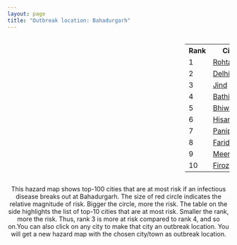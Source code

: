 ```yaml
---
layout: page
title: "Outbreak location: Bahadurgarh"
---
```

<div style="width: 100%; overflow: auto;">
<div style="width: 75%; float: left;">
<div id="mapid">
<script src="https://buda-magenta.github.io/hazard_map/load_map.js"></script>

<script>
var marker_outbreak = L.marker([28.660965, 76.834676],{"autoPan": true}).addTo(map); marker_outbreak.bindTooltip("Bahadurgarh").openTooltip();

var circle_1 = L.circle([28.901090, 76.580194], {"pane": "markerPane", "color": "red", "fill": true, "fillOpacity": 0.2, "fillRule": "evenodd", "lineCap": "round", "lineJoin": "round", "opacity": 1.0, "radius": 149135, "stroke": true, "weight": 3}).addTo(map);
circle_1.bindTooltip("Rohtak<br>rank: 1<br>hazard index: 0.149136")
circle_1.bindPopup('<a href="https://buda-magenta.github.io/hazard_map/Rohtak">Rohtak</a>')

var circle_2 = L.circle([28.651718, 77.221939], {"pane": "markerPane", "color": "red", "fill": true, "fillOpacity": 0.2, "fillRule": "evenodd", "lineCap": "round", "lineJoin": "round", "opacity": 1.0, "radius": 61723, "stroke": true, "weight": 3}).addTo(map);
circle_2.bindTooltip("Delhi<br>rank: 2<br>hazard index: 0.061723")
circle_2.bindPopup('<a href="https://buda-magenta.github.io/hazard_map/Delhi">Delhi</a>')

var circle_3 = L.circle([29.301826, 76.338471], {"pane": "markerPane", "color": "red", "fill": true, "fillOpacity": 0.2, "fillRule": "evenodd", "lineCap": "round", "lineJoin": "round", "opacity": 1.0, "radius": 42856, "stroke": true, "weight": 3}).addTo(map);
circle_3.bindTooltip("Jind<br>rank: 3<br>hazard index: 0.042856")
circle_3.bindPopup('<a href="https://buda-magenta.github.io/hazard_map/Jind">Jind</a>')

var circle_4 = L.circle([30.179115, 75.047102], {"pane": "markerPane", "color": "red", "fill": true, "fillOpacity": 0.2, "fillRule": "evenodd", "lineCap": "round", "lineJoin": "round", "opacity": 1.0, "radius": 19195, "stroke": true, "weight": 3}).addTo(map);
circle_4.bindTooltip("Bathinda<br>rank: 4<br>hazard index: 0.019196")
circle_4.bindPopup('<a href="https://buda-magenta.github.io/hazard_map/Bathinda">Bathinda</a>')

var circle_5 = L.circle([28.793170, 76.139128], {"pane": "markerPane", "color": "red", "fill": true, "fillOpacity": 0.2, "fillRule": "evenodd", "lineCap": "round", "lineJoin": "round", "opacity": 1.0, "radius": 18549, "stroke": true, "weight": 3}).addTo(map);
circle_5.bindTooltip("Bhiwani<br>rank: 5<br>hazard index: 0.018549")
circle_5.bindPopup('<a href="https://buda-magenta.github.io/hazard_map/Bhiwani">Bhiwani</a>')

var circle_6 = L.circle([29.168807, 75.746110], {"pane": "markerPane", "color": "red", "fill": true, "fillOpacity": 0.2, "fillRule": "evenodd", "lineCap": "round", "lineJoin": "round", "opacity": 1.0, "radius": 7470, "stroke": true, "weight": 3}).addTo(map);
circle_6.bindTooltip("Hisar<br>rank: 6<br>hazard index: 0.007471")
circle_6.bindPopup('<a href="https://buda-magenta.github.io/hazard_map/Hisar">Hisar</a>')

var circle_7 = L.circle([29.391275, 76.977168], {"pane": "markerPane", "color": "red", "fill": true, "fillOpacity": 0.2, "fillRule": "evenodd", "lineCap": "round", "lineJoin": "round", "opacity": 1.0, "radius": 6765, "stroke": true, "weight": 3}).addTo(map);
circle_7.bindTooltip("Panipat<br>rank: 7<br>hazard index: 0.006766")
circle_7.bindPopup('<a href="https://buda-magenta.github.io/hazard_map/Panipat">Panipat</a>')

var circle_8 = L.circle([28.402979, 77.310384], {"pane": "markerPane", "color": "red", "fill": true, "fillOpacity": 0.2, "fillRule": "evenodd", "lineCap": "round", "lineJoin": "round", "opacity": 1.0, "radius": 5585, "stroke": true, "weight": 3}).addTo(map);
circle_8.bindTooltip("Faridabad<br>rank: 8<br>hazard index: 0.005586")
circle_8.bindPopup('<a href="https://buda-magenta.github.io/hazard_map/Faridabad">Faridabad</a>')

var circle_9 = L.circle([29.000653, 77.768229], {"pane": "markerPane", "color": "red", "fill": true, "fillOpacity": 0.2, "fillRule": "evenodd", "lineCap": "round", "lineJoin": "round", "opacity": 1.0, "radius": 5154, "stroke": true, "weight": 3}).addTo(map);
circle_9.bindTooltip("Meerut<br>rank: 9<br>hazard index: 0.005154")
circle_9.bindPopup('<a href="https://buda-magenta.github.io/hazard_map/Meerut">Meerut</a>')

var circle_10 = L.circle([30.885100, 74.660141], {"pane": "markerPane", "color": "red", "fill": true, "fillOpacity": 0.2, "fillRule": "evenodd", "lineCap": "round", "lineJoin": "round", "opacity": 1.0, "radius": 4072, "stroke": true, "weight": 3}).addTo(map);
circle_10.bindTooltip("Firozpur<br>rank: 10<br>hazard index: 0.004072")
circle_10.bindPopup('<a href="https://buda-magenta.github.io/hazard_map/Firozpur">Firozpur</a>')

var circle_11 = L.circle([28.863842, 78.805778], {"pane": "markerPane", "color": "red", "fill": true, "fillOpacity": 0.2, "fillRule": "evenodd", "lineCap": "round", "lineJoin": "round", "opacity": 1.0, "radius": 3521, "stroke": true, "weight": 3}).addTo(map);
circle_11.bindTooltip("Moradabad<br>rank: 11<br>hazard index: 0.003522")
circle_11.bindPopup('<a href="https://buda-magenta.github.io/hazard_map/Moradabad">Moradabad</a>')

var circle_12 = L.circle([27.876990, 78.137290], {"pane": "markerPane", "color": "red", "fill": true, "fillOpacity": 0.2, "fillRule": "evenodd", "lineCap": "round", "lineJoin": "round", "opacity": 1.0, "radius": 3491, "stroke": true, "weight": 3}).addTo(map);
circle_12.bindTooltip("Aligarh<br>rank: 12<br>hazard index: 0.003491")
circle_12.bindPopup('<a href="https://buda-magenta.github.io/hazard_map/Aligarh">Aligarh</a>')

var circle_13 = L.circle([28.428262, 77.002700], {"pane": "markerPane", "color": "red", "fill": true, "fillOpacity": 0.2, "fillRule": "evenodd", "lineCap": "round", "lineJoin": "round", "opacity": 1.0, "radius": 3452, "stroke": true, "weight": 3}).addTo(map);
circle_13.bindTooltip("Gurgaon<br>rank: 13<br>hazard index: 0.003452")
circle_13.bindPopup('<a href="https://buda-magenta.github.io/hazard_map/Gurgaon">Gurgaon</a>')

var circle_14 = L.circle([29.583333, 75.083333], {"pane": "markerPane", "color": "red", "fill": true, "fillOpacity": 0.2, "fillRule": "evenodd", "lineCap": "round", "lineJoin": "round", "opacity": 1.0, "radius": 3143, "stroke": true, "weight": 3}).addTo(map);
circle_14.bindTooltip("Sirsa<br>rank: 14<br>hazard index: 0.003143")
circle_14.bindPopup('<a href="https://buda-magenta.github.io/hazard_map/Sirsa">Sirsa</a>')

var circle_15 = L.circle([29.988077, 77.508130], {"pane": "markerPane", "color": "red", "fill": true, "fillOpacity": 0.2, "fillRule": "evenodd", "lineCap": "round", "lineJoin": "round", "opacity": 1.0, "radius": 2769, "stroke": true, "weight": 3}).addTo(map);
circle_15.bindTooltip("Saharanpur<br>rank: 15<br>hazard index: 0.002769")
circle_15.bindPopup('<a href="https://buda-magenta.github.io/hazard_map/Saharanpur">Saharanpur</a>')

var circle_16 = L.circle([30.909016, 75.851601], {"pane": "markerPane", "color": "red", "fill": true, "fillOpacity": 0.2, "fillRule": "evenodd", "lineCap": "round", "lineJoin": "round", "opacity": 1.0, "radius": 2630, "stroke": true, "weight": 3}).addTo(map);
circle_16.bindTooltip("Ludhiana<br>rank: 16<br>hazard index: 0.002631")
circle_16.bindPopup('<a href="https://buda-magenta.github.io/hazard_map/Ludhiana">Ludhiana</a>')

var circle_17 = L.circle([28.570784, 77.327107], {"pane": "markerPane", "color": "red", "fill": true, "fillOpacity": 0.2, "fillRule": "evenodd", "lineCap": "round", "lineJoin": "round", "opacity": 1.0, "radius": 2529, "stroke": true, "weight": 3}).addTo(map);
circle_17.bindTooltip("Noida<br>rank: 17<br>hazard index: 0.002529")
circle_17.bindPopup('<a href="https://buda-magenta.github.io/hazard_map/Noida">Noida</a>')

var circle_18 = L.circle([30.145054, 74.195660], {"pane": "markerPane", "color": "red", "fill": true, "fillOpacity": 0.2, "fillRule": "evenodd", "lineCap": "round", "lineJoin": "round", "opacity": 1.0, "radius": 2281, "stroke": true, "weight": 3}).addTo(map);
circle_18.bindTooltip("Abohar<br>rank: 18<br>hazard index: 0.002281")
circle_18.bindPopup('<a href="https://buda-magenta.github.io/hazard_map/Abohar">Abohar</a>')

var circle_19 = L.circle([28.733400, 77.298600], {"pane": "markerPane", "color": "red", "fill": true, "fillOpacity": 0.2, "fillRule": "evenodd", "lineCap": "round", "lineJoin": "round", "opacity": 1.0, "radius": 2017, "stroke": true, "weight": 3}).addTo(map);
circle_19.bindTooltip("Loni<br>rank: 19<br>hazard index: 0.002017")
circle_19.bindPopup('<a href="https://buda-magenta.github.io/hazard_map/Loni">Loni</a>')

var circle_20 = L.circle([28.195647, 76.616518], {"pane": "markerPane", "color": "red", "fill": true, "fillOpacity": 0.2, "fillRule": "evenodd", "lineCap": "round", "lineJoin": "round", "opacity": 1.0, "radius": 1956, "stroke": true, "weight": 3}).addTo(map);
circle_20.bindTooltip("Rewari<br>rank: 20<br>hazard index: 0.001957")
circle_20.bindPopup('<a href="https://buda-magenta.github.io/hazard_map/Rewari">Rewari</a>')

var circle_21 = L.circle([30.209087, 76.339872], {"pane": "markerPane", "color": "red", "fill": true, "fillOpacity": 0.2, "fillRule": "evenodd", "lineCap": "round", "lineJoin": "round", "opacity": 1.0, "radius": 1595, "stroke": true, "weight": 3}).addTo(map);
circle_21.bindTooltip("Patiala<br>rank: 21<br>hazard index: 0.001595")
circle_21.bindPopup('<a href="https://buda-magenta.github.io/hazard_map/Patiala">Patiala</a>')

var circle_22 = L.circle([29.993040, 76.829223], {"pane": "markerPane", "color": "red", "fill": true, "fillOpacity": 0.2, "fillRule": "evenodd", "lineCap": "round", "lineJoin": "round", "opacity": 1.0, "radius": 1555, "stroke": true, "weight": 3}).addTo(map);
circle_22.bindTooltip("Thanesar<br>rank: 22<br>hazard index: 0.001556")
circle_22.bindPopup('<a href="https://buda-magenta.github.io/hazard_map/Thanesar">Thanesar</a>')

var circle_23 = L.circle([29.448006, 77.740685], {"pane": "markerPane", "color": "red", "fill": true, "fillOpacity": 0.2, "fillRule": "evenodd", "lineCap": "round", "lineJoin": "round", "opacity": 1.0, "radius": 1545, "stroke": true, "weight": 3}).addTo(map);
circle_23.bindTooltip("Muzaffarnagar<br>rank: 23<br>hazard index: 0.001545")
circle_23.bindPopup('<a href="https://buda-magenta.github.io/hazard_map/Muzaffarnagar">Muzaffarnagar</a>')

var circle_24 = L.circle([29.822821, 76.378310], {"pane": "markerPane", "color": "red", "fill": true, "fillOpacity": 0.2, "fillRule": "evenodd", "lineCap": "round", "lineJoin": "round", "opacity": 1.0, "radius": 1460, "stroke": true, "weight": 3}).addTo(map);
circle_24.bindTooltip("Kaithal<br>rank: 24<br>hazard index: 0.001461")
circle_24.bindPopup('<a href="https://buda-magenta.github.io/hazard_map/Kaithal">Kaithal</a>')

var circle_25 = L.circle([29.367200, 74.298364], {"pane": "markerPane", "color": "red", "fill": true, "fillOpacity": 0.2, "fillRule": "evenodd", "lineCap": "round", "lineJoin": "round", "opacity": 1.0, "radius": 1408, "stroke": true, "weight": 3}).addTo(map);
circle_25.bindTooltip("Hanumangarh<br>rank: 25<br>hazard index: 0.001408")
circle_25.bindPopup('<a href="https://buda-magenta.github.io/hazard_map/Hanumangarh">Hanumangarh</a>')

var circle_26 = L.circle([31.292011, 75.568058], {"pane": "markerPane", "color": "red", "fill": true, "fillOpacity": 0.2, "fillRule": "evenodd", "lineCap": "round", "lineJoin": "round", "opacity": 1.0, "radius": 1405, "stroke": true, "weight": 3}).addTo(map);
circle_26.bindTooltip("Jalandhar<br>rank: 26<br>hazard index: 0.001405")
circle_26.bindPopup('<a href="https://buda-magenta.github.io/hazard_map/Jalandhar">Jalandhar</a>')

var circle_27 = L.circle([27.633333, 77.583333], {"pane": "markerPane", "color": "red", "fill": true, "fillOpacity": 0.2, "fillRule": "evenodd", "lineCap": "round", "lineJoin": "round", "opacity": 1.0, "radius": 1388, "stroke": true, "weight": 3}).addTo(map);
circle_27.bindTooltip("Mathura<br>rank: 27<br>hazard index: 0.001388")
circle_27.bindPopup('<a href="https://buda-magenta.github.io/hazard_map/Mathura">Mathura</a>')

var circle_28 = L.circle([27.639077, 76.614452], {"pane": "markerPane", "color": "red", "fill": true, "fillOpacity": 0.2, "fillRule": "evenodd", "lineCap": "round", "lineJoin": "round", "opacity": 1.0, "radius": 1241, "stroke": true, "weight": 3}).addTo(map);
circle_28.bindTooltip("Alwar<br>rank: 28<br>hazard index: 0.001242")
circle_28.bindPopup('<a href="https://buda-magenta.github.io/hazard_map/Alwar">Alwar</a>')

var circle_29 = L.circle([26.460914, 80.321759], {"pane": "markerPane", "color": "red", "fill": true, "fillOpacity": 0.2, "fillRule": "evenodd", "lineCap": "round", "lineJoin": "round", "opacity": 1.0, "radius": 1176, "stroke": true, "weight": 3}).addTo(map);
circle_29.bindTooltip("Kanpur<br>rank: 29<br>hazard index: 0.001176")
circle_29.bindPopup('<a href="https://buda-magenta.github.io/hazard_map/Kanpur">Kanpur</a>')

var circle_30 = L.circle([30.283140, 74.522997], {"pane": "markerPane", "color": "red", "fill": true, "fillOpacity": 0.2, "fillRule": "evenodd", "lineCap": "round", "lineJoin": "round", "opacity": 1.0, "radius": 1173, "stroke": true, "weight": 3}).addTo(map);
circle_30.bindTooltip("Muktsar<br>rank: 30<br>hazard index: 0.001173")
circle_30.bindPopup('<a href="https://buda-magenta.github.io/hazard_map/Muktsar">Muktsar</a>')

var circle_31 = L.circle([29.680327, 76.989625], {"pane": "markerPane", "color": "red", "fill": true, "fillOpacity": 0.2, "fillRule": "evenodd", "lineCap": "round", "lineJoin": "round", "opacity": 1.0, "radius": 1129, "stroke": true, "weight": 3}).addTo(map);
circle_31.bindTooltip("Karnal<br>rank: 31<br>hazard index: 0.001130")
circle_31.bindPopup('<a href="https://buda-magenta.github.io/hazard_map/Karnal">Karnal</a>')

var circle_32 = L.circle([29.003314, 77.016732], {"pane": "markerPane", "color": "red", "fill": true, "fillOpacity": 0.2, "fillRule": "evenodd", "lineCap": "round", "lineJoin": "round", "opacity": 1.0, "radius": 1090, "stroke": true, "weight": 3}).addTo(map);
circle_32.bindTooltip("Sonipat<br>rank: 32<br>hazard index: 0.001091")
circle_32.bindPopup('<a href="https://buda-magenta.github.io/hazard_map/Sonipat">Sonipat</a>')

var circle_33 = L.circle([19.075990, 72.877393], {"pane": "markerPane", "color": "red", "fill": true, "fillOpacity": 0.2, "fillRule": "evenodd", "lineCap": "round", "lineJoin": "round", "opacity": 1.0, "radius": 1059, "stroke": true, "weight": 3}).addTo(map);
circle_33.bindTooltip("Mumbai<br>rank: 33<br>hazard index: 0.001060")
circle_33.bindPopup('<a href="https://buda-magenta.github.io/hazard_map/Mumbai">Mumbai</a>')

var circle_34 = L.circle([28.740613, 77.835426], {"pane": "markerPane", "color": "red", "fill": true, "fillOpacity": 0.2, "fillRule": "evenodd", "lineCap": "round", "lineJoin": "round", "opacity": 1.0, "radius": 1040, "stroke": true, "weight": 3}).addTo(map);
circle_34.bindTooltip("Hapur<br>rank: 34<br>hazard index: 0.001040")
circle_34.bindPopup('<a href="https://buda-magenta.github.io/hazard_map/Hapur">Hapur</a>')

var circle_35 = L.circle([27.265212, 77.369126], {"pane": "markerPane", "color": "red", "fill": true, "fillOpacity": 0.2, "fillRule": "evenodd", "lineCap": "round", "lineJoin": "round", "opacity": 1.0, "radius": 996, "stroke": true, "weight": 3}).addTo(map);
circle_35.bindTooltip("Bharatpur<br>rank: 35<br>hazard index: 0.000996")
circle_35.bindPopup('<a href="https://buda-magenta.github.io/hazard_map/Bharatpur">Bharatpur</a>')

var circle_36 = L.circle([29.938447, 78.145298], {"pane": "markerPane", "color": "red", "fill": true, "fillOpacity": 0.2, "fillRule": "evenodd", "lineCap": "round", "lineJoin": "round", "opacity": 1.0, "radius": 886, "stroke": true, "weight": 3}).addTo(map);
circle_36.bindTooltip("Haridwar<br>rank: 36<br>hazard index: 0.000887")
circle_36.bindPopup('<a href="https://buda-magenta.github.io/hazard_map/Haridwar">Haridwar</a>')

var circle_37 = L.circle([28.388861, 77.974798], {"pane": "markerPane", "color": "red", "fill": true, "fillOpacity": 0.2, "fillRule": "evenodd", "lineCap": "round", "lineJoin": "round", "opacity": 1.0, "radius": 877, "stroke": true, "weight": 3}).addTo(map);
circle_37.bindTooltip("Bulandshahr<br>rank: 37<br>hazard index: 0.000877")
circle_37.bindPopup('<a href="https://buda-magenta.github.io/hazard_map/Bulandshahr">Bulandshahr</a>')

var circle_38 = L.circle([28.618753, 78.550874], {"pane": "markerPane", "color": "red", "fill": true, "fillOpacity": 0.2, "fillRule": "evenodd", "lineCap": "round", "lineJoin": "round", "opacity": 1.0, "radius": 871, "stroke": true, "weight": 3}).addTo(map);
circle_38.bindTooltip("Sambhal<br>rank: 38<br>hazard index: 0.000871")
circle_38.bindPopup('<a href="https://buda-magenta.github.io/hazard_map/Sambhal">Sambhal</a>')

var circle_39 = L.circle([30.129326, 77.245483], {"pane": "markerPane", "color": "red", "fill": true, "fillOpacity": 0.2, "fillRule": "evenodd", "lineCap": "round", "lineJoin": "round", "opacity": 1.0, "radius": 852, "stroke": true, "weight": 3}).addTo(map);
circle_39.bindTooltip("Jagadhri<br>rank: 39<br>hazard index: 0.000853")
circle_39.bindPopup('<a href="https://buda-magenta.github.io/hazard_map/Jagadhri">Jagadhri</a>')

var circle_40 = L.circle([26.838100, 80.934600], {"pane": "markerPane", "color": "red", "fill": true, "fillOpacity": 0.2, "fillRule": "evenodd", "lineCap": "round", "lineJoin": "round", "opacity": 1.0, "radius": 807, "stroke": true, "weight": 3}).addTo(map);
circle_40.bindTooltip("Lucknow<br>rank: 40<br>hazard index: 0.000808")
circle_40.bindPopup('<a href="https://buda-magenta.github.io/hazard_map/Lucknow">Lucknow</a>')

var circle_41 = L.circle([28.923397, 78.488317], {"pane": "markerPane", "color": "red", "fill": true, "fillOpacity": 0.2, "fillRule": "evenodd", "lineCap": "round", "lineJoin": "round", "opacity": 1.0, "radius": 780, "stroke": true, "weight": 3}).addTo(map);
circle_41.bindTooltip("Amroha<br>rank: 41<br>hazard index: 0.000780")
circle_41.bindPopup('<a href="https://buda-magenta.github.io/hazard_map/Amroha">Amroha</a>')

var circle_42 = L.circle([28.753900, 77.399900], {"pane": "markerPane", "color": "red", "fill": true, "fillOpacity": 0.2, "fillRule": "evenodd", "lineCap": "round", "lineJoin": "round", "opacity": 1.0, "radius": 761, "stroke": true, "weight": 3}).addTo(map);
circle_42.bindTooltip("Khora<br>rank: 42<br>hazard index: 0.000762")
circle_42.bindPopup('<a href="https://buda-magenta.github.io/hazard_map/Khora">Khora</a>')

var circle_43 = L.circle([25.531031, 78.652689], {"pane": "markerPane", "color": "red", "fill": true, "fillOpacity": 0.2, "fillRule": "evenodd", "lineCap": "round", "lineJoin": "round", "opacity": 1.0, "radius": 659, "stroke": true, "weight": 3}).addTo(map);
circle_43.bindTooltip("Jhansi<br>rank: 43<br>hazard index: 0.000659")
circle_43.bindPopup('<a href="https://buda-magenta.github.io/hazard_map/Jhansi">Jhansi</a>')

var circle_44 = L.circle([30.370469, 75.504017], {"pane": "markerPane", "color": "red", "fill": true, "fillOpacity": 0.2, "fillRule": "evenodd", "lineCap": "round", "lineJoin": "round", "opacity": 1.0, "radius": 643, "stroke": true, "weight": 3}).addTo(map);
circle_44.bindTooltip("Barnala<br>rank: 44<br>hazard index: 0.000643")
circle_44.bindPopup('<a href="https://buda-magenta.github.io/hazard_map/Barnala">Barnala</a>')

var circle_45 = L.circle([12.979120, 77.591300], {"pane": "markerPane", "color": "red", "fill": true, "fillOpacity": 0.2, "fillRule": "evenodd", "lineCap": "round", "lineJoin": "round", "opacity": 1.0, "radius": 557, "stroke": true, "weight": 3}).addTo(map);
circle_45.bindTooltip("Bangalore<br>rank: 45<br>hazard index: 0.000558")
circle_45.bindPopup('<a href="https://buda-magenta.github.io/hazard_map/Bangalore">Bangalore</a>')

var circle_46 = L.circle([28.079690, 75.541768], {"pane": "markerPane", "color": "red", "fill": true, "fillOpacity": 0.2, "fillRule": "evenodd", "lineCap": "round", "lineJoin": "round", "opacity": 1.0, "radius": 535, "stroke": true, "weight": 3}).addTo(map);
circle_46.bindTooltip("Jhunjhunun<br>rank: 46<br>hazard index: 0.000536")
circle_46.bindPopup('<a href="https://buda-magenta.github.io/hazard_map/Jhunjhunun">Jhunjhunun</a>')

var circle_47 = L.circle([30.211200, 77.286390], {"pane": "markerPane", "color": "red", "fill": true, "fillOpacity": 0.2, "fillRule": "evenodd", "lineCap": "round", "lineJoin": "round", "opacity": 1.0, "radius": 519, "stroke": true, "weight": 3}).addTo(map);
circle_47.bindTooltip("Yamunanagar<br>rank: 47<br>hazard index: 0.000520")
circle_47.bindPopup('<a href="https://buda-magenta.github.io/hazard_map/Yamunanagar">Yamunanagar</a>')

var circle_48 = L.circle([27.573243, 78.111739], {"pane": "markerPane", "color": "red", "fill": true, "fillOpacity": 0.2, "fillRule": "evenodd", "lineCap": "round", "lineJoin": "round", "opacity": 1.0, "radius": 489, "stroke": true, "weight": 3}).addTo(map);
circle_48.bindTooltip("Hathras<br>rank: 48<br>hazard index: 0.000490")
circle_48.bindPopup('<a href="https://buda-magenta.github.io/hazard_map/Hathras">Hathras</a>')

var circle_49 = L.circle([28.651718, 77.221939], {"pane": "markerPane", "color": "red", "fill": true, "fillOpacity": 0.2, "fillRule": "evenodd", "lineCap": "round", "lineJoin": "round", "opacity": 1.0, "radius": 486, "stroke": true, "weight": 3}).addTo(map);
circle_49.bindTooltip("Dehri<br>rank: 49<br>hazard index: 0.000487")
circle_49.bindPopup('<a href="https://buda-magenta.github.io/hazard_map/Dehri">Dehri</a>')

var circle_50 = L.circle([28.176959, 77.373112], {"pane": "markerPane", "color": "red", "fill": true, "fillOpacity": 0.2, "fillRule": "evenodd", "lineCap": "round", "lineJoin": "round", "opacity": 1.0, "radius": 480, "stroke": true, "weight": 3}).addTo(map);
circle_50.bindTooltip("Palwal<br>rank: 50<br>hazard index: 0.000480")
circle_50.bindPopup('<a href="https://buda-magenta.github.io/hazard_map/Palwal">Palwal</a>')

var circle_51 = L.circle([29.869350, 77.890212], {"pane": "markerPane", "color": "red", "fill": true, "fillOpacity": 0.2, "fillRule": "evenodd", "lineCap": "round", "lineJoin": "round", "opacity": 1.0, "radius": 472, "stroke": true, "weight": 3}).addTo(map);
circle_51.bindTooltip("Roorkee<br>rank: 51<br>hazard index: 0.000472")
circle_51.bindPopup('<a href="https://buda-magenta.github.io/hazard_map/Roorkee">Roorkee</a>')

var circle_52 = L.circle([22.541418, 88.357691], {"pane": "markerPane", "color": "red", "fill": true, "fillOpacity": 0.2, "fillRule": "evenodd", "lineCap": "round", "lineJoin": "round", "opacity": 1.0, "radius": 470, "stroke": true, "weight": 3}).addTo(map);
circle_52.bindTooltip("Kolkata<br>rank: 52<br>hazard index: 0.000471")
circle_52.bindPopup('<a href="https://buda-magenta.github.io/hazard_map/Kolkata">Kolkata</a>')

var circle_53 = L.circle([28.826162, 77.541656], {"pane": "markerPane", "color": "red", "fill": true, "fillOpacity": 0.2, "fillRule": "evenodd", "lineCap": "round", "lineJoin": "round", "opacity": 1.0, "radius": 446, "stroke": true, "weight": 3}).addTo(map);
circle_53.bindTooltip("Modinagar<br>rank: 53<br>hazard index: 0.000446")
circle_53.bindPopup('<a href="https://buda-magenta.github.io/hazard_map/Modinagar">Modinagar</a>')

var circle_54 = L.circle([30.384367, 76.770421], {"pane": "markerPane", "color": "red", "fill": true, "fillOpacity": 0.2, "fillRule": "evenodd", "lineCap": "round", "lineJoin": "round", "opacity": 1.0, "radius": 438, "stroke": true, "weight": 3}).addTo(map);
circle_54.bindTooltip("Ambala<br>rank: 54<br>hazard index: 0.000438")
circle_54.bindPopup('<a href="https://buda-magenta.github.io/hazard_map/Ambala">Ambala</a>')

var circle_55 = L.circle([28.488378, 78.735249], {"pane": "markerPane", "color": "red", "fill": true, "fillOpacity": 0.2, "fillRule": "evenodd", "lineCap": "round", "lineJoin": "round", "opacity": 1.0, "radius": 424, "stroke": true, "weight": 3}).addTo(map);
circle_55.bindTooltip("Chandausi<br>rank: 55<br>hazard index: 0.000424")
circle_55.bindPopup('<a href="https://buda-magenta.github.io/hazard_map/Chandausi">Chandausi</a>')

var circle_56 = L.circle([29.500882, 77.348383], {"pane": "markerPane", "color": "red", "fill": true, "fillOpacity": 0.2, "fillRule": "evenodd", "lineCap": "round", "lineJoin": "round", "opacity": 1.0, "radius": 406, "stroke": true, "weight": 3}).addTo(map);
circle_56.bindTooltip("Shamli<br>rank: 56<br>hazard index: 0.000407")
circle_56.bindPopup('<a href="https://buda-magenta.github.io/hazard_map/Shamli">Shamli</a>')

var circle_57 = L.circle([25.609324, 85.123525], {"pane": "markerPane", "color": "red", "fill": true, "fillOpacity": 0.2, "fillRule": "evenodd", "lineCap": "round", "lineJoin": "round", "opacity": 1.0, "radius": 400, "stroke": true, "weight": 3}).addTo(map);
circle_57.bindTooltip("Patna<br>rank: 57<br>hazard index: 0.000401")
circle_57.bindPopup('<a href="https://buda-magenta.github.io/hazard_map/Patna">Patna</a>')

var circle_58 = L.circle([23.021624, 72.579707], {"pane": "markerPane", "color": "red", "fill": true, "fillOpacity": 0.2, "fillRule": "evenodd", "lineCap": "round", "lineJoin": "round", "opacity": 1.0, "radius": 400, "stroke": true, "weight": 3}).addTo(map);
circle_58.bindTooltip("Ahmedabad<br>rank: 58<br>hazard index: 0.000400")
circle_58.bindPopup('<a href="https://buda-magenta.github.io/hazard_map/Ahmedabad">Ahmedabad</a>')

var circle_59 = L.circle([28.205907, 77.875714], {"pane": "markerPane", "color": "red", "fill": true, "fillOpacity": 0.2, "fillRule": "evenodd", "lineCap": "round", "lineJoin": "round", "opacity": 1.0, "radius": 397, "stroke": true, "weight": 3}).addTo(map);
circle_59.bindTooltip("Khurja<br>rank: 59<br>hazard index: 0.000397")
circle_59.bindPopup('<a href="https://buda-magenta.github.io/hazard_map/Khurja">Khurja</a>')

var circle_60 = L.circle([27.175255, 78.009816], {"pane": "markerPane", "color": "red", "fill": true, "fillOpacity": 0.2, "fillRule": "evenodd", "lineCap": "round", "lineJoin": "round", "opacity": 1.0, "radius": 390, "stroke": true, "weight": 3}).addTo(map);
circle_60.bindTooltip("Agra<br>rank: 60<br>hazard index: 0.000390")
circle_60.bindPopup('<a href="https://buda-magenta.github.io/hazard_map/Agra">Agra</a>')

var circle_61 = L.circle([17.388786, 78.461065], {"pane": "markerPane", "color": "red", "fill": true, "fillOpacity": 0.2, "fillRule": "evenodd", "lineCap": "round", "lineJoin": "round", "opacity": 1.0, "radius": 390, "stroke": true, "weight": 3}).addTo(map);
circle_61.bindTooltip("Hyderabad<br>rank: 61<br>hazard index: 0.000390")
circle_61.bindPopup('<a href="https://buda-magenta.github.io/hazard_map/Hyderabad">Hyderabad</a>')

var circle_62 = L.circle([29.154148, 77.305954], {"pane": "markerPane", "color": "red", "fill": true, "fillOpacity": 0.2, "fillRule": "evenodd", "lineCap": "round", "lineJoin": "round", "opacity": 1.0, "radius": 381, "stroke": true, "weight": 3}).addTo(map);
circle_62.bindTooltip("Baraut<br>rank: 62<br>hazard index: 0.000381")
circle_62.bindPopup('<a href="https://buda-magenta.github.io/hazard_map/Baraut">Baraut</a>')

var circle_63 = L.circle([32.718561, 74.858092], {"pane": "markerPane", "color": "red", "fill": true, "fillOpacity": 0.2, "fillRule": "evenodd", "lineCap": "round", "lineJoin": "round", "opacity": 1.0, "radius": 380, "stroke": true, "weight": 3}).addTo(map);
circle_63.bindTooltip("Jammu<br>rank: 63<br>hazard index: 0.000380")
circle_63.bindPopup('<a href="https://buda-magenta.github.io/hazard_map/Jammu">Jammu</a>')

var circle_64 = L.circle([26.915458, 75.818982], {"pane": "markerPane", "color": "red", "fill": true, "fillOpacity": 0.2, "fillRule": "evenodd", "lineCap": "round", "lineJoin": "round", "opacity": 1.0, "radius": 378, "stroke": true, "weight": 3}).addTo(map);
circle_64.bindTooltip("Jaipur<br>rank: 64<br>hazard index: 0.000379")
circle_64.bindPopup('<a href="https://buda-magenta.github.io/hazard_map/Jaipur">Jaipur</a>')

var circle_65 = L.circle([27.883846, 78.634890], {"pane": "markerPane", "color": "red", "fill": true, "fillOpacity": 0.2, "fillRule": "evenodd", "lineCap": "round", "lineJoin": "round", "opacity": 1.0, "radius": 371, "stroke": true, "weight": 3}).addTo(map);
circle_65.bindTooltip("Kasganj<br>rank: 65<br>hazard index: 0.000372")
circle_65.bindPopup('<a href="https://buda-magenta.github.io/hazard_map/Kasganj">Kasganj</a>')

var circle_66 = L.circle([13.083694, 80.270186], {"pane": "markerPane", "color": "red", "fill": true, "fillOpacity": 0.2, "fillRule": "evenodd", "lineCap": "round", "lineJoin": "round", "opacity": 1.0, "radius": 340, "stroke": true, "weight": 3}).addTo(map);
circle_66.bindTooltip("Chennai<br>rank: 66<br>hazard index: 0.000340")
circle_66.bindPopup('<a href="https://buda-magenta.github.io/hazard_map/Chennai">Chennai</a>')

var circle_67 = L.circle([18.521428, 73.854454], {"pane": "markerPane", "color": "red", "fill": true, "fillOpacity": 0.2, "fillRule": "evenodd", "lineCap": "round", "lineJoin": "round", "opacity": 1.0, "radius": 331, "stroke": true, "weight": 3}).addTo(map);
circle_67.bindTooltip("Pune<br>rank: 67<br>hazard index: 0.000332")
circle_67.bindPopup('<a href="https://buda-magenta.github.io/hazard_map/Pune">Pune</a>')

var circle_68 = L.circle([30.733442, 76.779714], {"pane": "markerPane", "color": "red", "fill": true, "fillOpacity": 0.2, "fillRule": "evenodd", "lineCap": "round", "lineJoin": "round", "opacity": 1.0, "radius": 329, "stroke": true, "weight": 3}).addTo(map);
circle_68.bindTooltip("Chandigarh<br>rank: 68<br>hazard index: 0.000329")
circle_68.bindPopup('<a href="https://buda-magenta.github.io/hazard_map/Chandigarh">Chandigarh</a>')

var circle_69 = L.circle([25.438130, 81.833800], {"pane": "markerPane", "color": "red", "fill": true, "fillOpacity": 0.2, "fillRule": "evenodd", "lineCap": "round", "lineJoin": "round", "opacity": 1.0, "radius": 284, "stroke": true, "weight": 3}).addTo(map);
circle_69.bindTooltip("Allahabad<br>rank: 69<br>hazard index: 0.000285")
circle_69.bindPopup('<a href="https://buda-magenta.github.io/hazard_map/Allahabad">Allahabad</a>')

var circle_70 = L.circle([31.634308, 74.873679], {"pane": "markerPane", "color": "red", "fill": true, "fillOpacity": 0.2, "fillRule": "evenodd", "lineCap": "round", "lineJoin": "round", "opacity": 1.0, "radius": 281, "stroke": true, "weight": 3}).addTo(map);
circle_70.bindTooltip("Amritsar<br>rank: 70<br>hazard index: 0.000282")
circle_70.bindPopup('<a href="https://buda-magenta.github.io/hazard_map/Amritsar">Amritsar</a>')

var circle_71 = L.circle([23.749721, 91.876635], {"pane": "markerPane", "color": "red", "fill": true, "fillOpacity": 0.2, "fillRule": "evenodd", "lineCap": "round", "lineJoin": "round", "opacity": 1.0, "radius": 255, "stroke": true, "weight": 3}).addTo(map);
circle_71.bindTooltip("Ganganagar<br>rank: 71<br>hazard index: 0.000255")
circle_71.bindPopup('<a href="https://buda-magenta.github.io/hazard_map/Ganganagar">Ganganagar</a>')

var circle_72 = L.circle([25.603508, 83.507454], {"pane": "markerPane", "color": "red", "fill": true, "fillOpacity": 0.2, "fillRule": "evenodd", "lineCap": "round", "lineJoin": "round", "opacity": 1.0, "radius": 245, "stroke": true, "weight": 3}).addTo(map);
circle_72.bindTooltip("Ghazipur<br>rank: 72<br>hazard index: 0.000245")
circle_72.bindPopup('<a href="https://buda-magenta.github.io/hazard_map/Ghazipur">Ghazipur</a>')

var circle_73 = L.circle([29.211757, 78.961731], {"pane": "markerPane", "color": "red", "fill": true, "fillOpacity": 0.2, "fillRule": "evenodd", "lineCap": "round", "lineJoin": "round", "opacity": 1.0, "radius": 233, "stroke": true, "weight": 3}).addTo(map);
circle_73.bindTooltip("Kashipur<br>rank: 73<br>hazard index: 0.000233")
circle_73.bindPopup('<a href="https://buda-magenta.github.io/hazard_map/Kashipur">Kashipur</a>')

var circle_74 = L.circle([28.015929, 73.317137], {"pane": "markerPane", "color": "red", "fill": true, "fillOpacity": 0.2, "fillRule": "evenodd", "lineCap": "round", "lineJoin": "round", "opacity": 1.0, "radius": 225, "stroke": true, "weight": 3}).addTo(map);
circle_74.bindTooltip("Bikaner<br>rank: 74<br>hazard index: 0.000226")
circle_74.bindPopup('<a href="https://buda-magenta.github.io/hazard_map/Bikaner">Bikaner</a>')

var circle_75 = L.circle([25.335649, 83.007629], {"pane": "markerPane", "color": "red", "fill": true, "fillOpacity": 0.2, "fillRule": "evenodd", "lineCap": "round", "lineJoin": "round", "opacity": 1.0, "radius": 206, "stroke": true, "weight": 3}).addTo(map);
circle_75.bindTooltip("Varanasi<br>rank: 75<br>hazard index: 0.000207")
circle_75.bindPopup('<a href="https://buda-magenta.github.io/hazard_map/Varanasi">Varanasi</a>')

var circle_76 = L.circle([28.457876, 79.405571], {"pane": "markerPane", "color": "red", "fill": true, "fillOpacity": 0.2, "fillRule": "evenodd", "lineCap": "round", "lineJoin": "round", "opacity": 1.0, "radius": 199, "stroke": true, "weight": 3}).addTo(map);
circle_76.bindTooltip("Bareilly<br>rank: 76<br>hazard index: 0.000199")
circle_76.bindPopup('<a href="https://buda-magenta.github.io/hazard_map/Bareilly">Bareilly</a>')

var circle_77 = L.circle([15.398403, 73.812918], {"pane": "markerPane", "color": "red", "fill": true, "fillOpacity": 0.2, "fillRule": "evenodd", "lineCap": "round", "lineJoin": "round", "opacity": 1.0, "radius": 197, "stroke": true, "weight": 3}).addTo(map);
circle_77.bindTooltip("Vasco Da Gama<br>rank: 77<br>hazard index: 0.000198")
circle_77.bindPopup('<a href="https://buda-magenta.github.io/hazard_map/Vasco_Da_Gama">Vasco Da Gama</a>')

var circle_78 = L.circle([26.180598, 91.753943], {"pane": "markerPane", "color": "red", "fill": true, "fillOpacity": 0.2, "fillRule": "evenodd", "lineCap": "round", "lineJoin": "round", "opacity": 1.0, "radius": 194, "stroke": true, "weight": 3}).addTo(map);
circle_78.bindTooltip("Guwahati<br>rank: 78<br>hazard index: 0.000194")
circle_78.bindPopup('<a href="https://buda-magenta.github.io/hazard_map/Guwahati">Guwahati</a>')

var circle_79 = L.circle([34.074744, 74.820444], {"pane": "markerPane", "color": "red", "fill": true, "fillOpacity": 0.2, "fillRule": "evenodd", "lineCap": "round", "lineJoin": "round", "opacity": 1.0, "radius": 173, "stroke": true, "weight": 3}).addTo(map);
circle_79.bindTooltip("Srinagar<br>rank: 79<br>hazard index: 0.000173")
circle_79.bindPopup('<a href="https://buda-magenta.github.io/hazard_map/Srinagar">Srinagar</a>')

var circle_80 = L.circle([23.258486, 77.401989], {"pane": "markerPane", "color": "red", "fill": true, "fillOpacity": 0.2, "fillRule": "evenodd", "lineCap": "round", "lineJoin": "round", "opacity": 1.0, "radius": 172, "stroke": true, "weight": 3}).addTo(map);
circle_80.bindTooltip("Bhopal<br>rank: 80<br>hazard index: 0.000172")
circle_80.bindPopup('<a href="https://buda-magenta.github.io/hazard_map/Bhopal">Bhopal</a>')

var circle_81 = L.circle([28.794068, 79.185930], {"pane": "markerPane", "color": "red", "fill": true, "fillOpacity": 0.2, "fillRule": "evenodd", "lineCap": "round", "lineJoin": "round", "opacity": 1.0, "radius": 163, "stroke": true, "weight": 3}).addTo(map);
circle_81.bindTooltip("Rampur<br>rank: 81<br>hazard index: 0.000163")
circle_81.bindPopup('<a href="https://buda-magenta.github.io/hazard_map/Rampur">Rampur</a>')

var circle_82 = L.circle([21.149813, 79.082056], {"pane": "markerPane", "color": "red", "fill": true, "fillOpacity": 0.2, "fillRule": "evenodd", "lineCap": "round", "lineJoin": "round", "opacity": 1.0, "radius": 161, "stroke": true, "weight": 3}).addTo(map);
circle_82.bindTooltip("Nagpur<br>rank: 82<br>hazard index: 0.000161")
circle_82.bindPopup('<a href="https://buda-magenta.github.io/hazard_map/Nagpur">Nagpur</a>')

var circle_83 = L.circle([27.177366, 78.389912], {"pane": "markerPane", "color": "red", "fill": true, "fillOpacity": 0.2, "fillRule": "evenodd", "lineCap": "round", "lineJoin": "round", "opacity": 1.0, "radius": 160, "stroke": true, "weight": 3}).addTo(map);
circle_83.bindTooltip("Firozabad<br>rank: 83<br>hazard index: 0.000160")
circle_83.bindPopup('<a href="https://buda-magenta.github.io/hazard_map/Firozabad">Firozabad</a>')

var circle_84 = L.circle([20.266777, 85.843559], {"pane": "markerPane", "color": "red", "fill": true, "fillOpacity": 0.2, "fillRule": "evenodd", "lineCap": "round", "lineJoin": "round", "opacity": 1.0, "radius": 157, "stroke": true, "weight": 3}).addTo(map);
circle_84.bindTooltip("Bhubaneswar<br>rank: 84<br>hazard index: 0.000157")
circle_84.bindPopup('<a href="https://buda-magenta.github.io/hazard_map/Bhubaneswar">Bhubaneswar</a>')

var circle_85 = L.circle([30.325565, 78.043681], {"pane": "markerPane", "color": "red", "fill": true, "fillOpacity": 0.2, "fillRule": "evenodd", "lineCap": "round", "lineJoin": "round", "opacity": 1.0, "radius": 155, "stroke": true, "weight": 3}).addTo(map);
circle_85.bindTooltip("Dehradun<br>rank: 85<br>hazard index: 0.000156")
circle_85.bindPopup('<a href="https://buda-magenta.github.io/hazard_map/Dehradun">Dehradun</a>')

var circle_86 = L.circle([23.370035, 85.325013], {"pane": "markerPane", "color": "red", "fill": true, "fillOpacity": 0.2, "fillRule": "evenodd", "lineCap": "round", "lineJoin": "round", "opacity": 1.0, "radius": 143, "stroke": true, "weight": 3}).addTo(map);
circle_86.bindTooltip("Ranchi<br>rank: 86<br>hazard index: 0.000143")
circle_86.bindPopup('<a href="https://buda-magenta.github.io/hazard_map/Ranchi">Ranchi</a>')

var circle_87 = L.circle([30.533129, 75.880760], {"pane": "markerPane", "color": "red", "fill": true, "fillOpacity": 0.2, "fillRule": "evenodd", "lineCap": "round", "lineJoin": "round", "opacity": 1.0, "radius": 139, "stroke": true, "weight": 3}).addTo(map);
circle_87.bindTooltip("Malerkotla<br>rank: 87<br>hazard index: 0.000139")
circle_87.bindPopup('<a href="https://buda-magenta.github.io/hazard_map/Malerkotla">Malerkotla</a>')

var circle_88 = L.circle([31.608574, 75.846442], {"pane": "markerPane", "color": "red", "fill": true, "fillOpacity": 0.2, "fillRule": "evenodd", "lineCap": "round", "lineJoin": "round", "opacity": 1.0, "radius": 137, "stroke": true, "weight": 3}).addTo(map);
circle_88.bindTooltip("Hoshiarpur<br>rank: 88<br>hazard index: 0.000138")
circle_88.bindPopup('<a href="https://buda-magenta.github.io/hazard_map/Hoshiarpur">Hoshiarpur</a>')

var circle_89 = L.circle([26.296772, 73.035143], {"pane": "markerPane", "color": "red", "fill": true, "fillOpacity": 0.2, "fillRule": "evenodd", "lineCap": "round", "lineJoin": "round", "opacity": 1.0, "radius": 137, "stroke": true, "weight": 3}).addTo(map);
circle_89.bindTooltip("Jodhpur<br>rank: 89<br>hazard index: 0.000138")
circle_89.bindPopup('<a href="https://buda-magenta.github.io/hazard_map/Jodhpur">Jodhpur</a>')

var circle_90 = L.circle([26.698885, 88.320030], {"pane": "markerPane", "color": "red", "fill": true, "fillOpacity": 0.2, "fillRule": "evenodd", "lineCap": "round", "lineJoin": "round", "opacity": 1.0, "radius": 126, "stroke": true, "weight": 3}).addTo(map);
circle_90.bindTooltip("Bagdogra<br>rank: 90<br>hazard index: 0.000126")
circle_90.bindPopup('<a href="https://buda-magenta.github.io/hazard_map/Bagdogra">Bagdogra</a>')

var circle_91 = L.circle([22.720362, 75.868200], {"pane": "markerPane", "color": "red", "fill": true, "fillOpacity": 0.2, "fillRule": "evenodd", "lineCap": "round", "lineJoin": "round", "opacity": 1.0, "radius": 119, "stroke": true, "weight": 3}).addTo(map);
circle_91.bindTooltip("Indore<br>rank: 91<br>hazard index: 0.000119")
circle_91.bindPopup('<a href="https://buda-magenta.github.io/hazard_map/Indore">Indore</a>')

var circle_92 = L.circle([21.170200, 72.831100], {"pane": "markerPane", "color": "red", "fill": true, "fillOpacity": 0.2, "fillRule": "evenodd", "lineCap": "round", "lineJoin": "round", "opacity": 1.0, "radius": 119, "stroke": true, "weight": 3}).addTo(map);
circle_92.bindTooltip("Surat<br>rank: 92<br>hazard index: 0.000119")
circle_92.bindPopup('<a href="https://buda-magenta.github.io/hazard_map/Surat">Surat</a>')

var circle_93 = L.circle([28.206144, 74.691907], {"pane": "markerPane", "color": "red", "fill": true, "fillOpacity": 0.2, "fillRule": "evenodd", "lineCap": "round", "lineJoin": "round", "opacity": 1.0, "radius": 115, "stroke": true, "weight": 3}).addTo(map);
circle_93.bindTooltip("Churu<br>rank: 93<br>hazard index: 0.000115")
circle_93.bindPopup('<a href="https://buda-magenta.github.io/hazard_map/Churu">Churu</a>')

var circle_94 = L.circle([26.203725, 78.157363], {"pane": "markerPane", "color": "red", "fill": true, "fillOpacity": 0.2, "fillRule": "evenodd", "lineCap": "round", "lineJoin": "round", "opacity": 1.0, "radius": 106, "stroke": true, "weight": 3}).addTo(map);
circle_94.bindTooltip("Gwalior<br>rank: 94<br>hazard index: 0.000106")
circle_94.bindPopup('<a href="https://buda-magenta.github.io/hazard_map/Gwalior">Gwalior</a>')

var circle_95 = L.circle([9.931308, 76.267414], {"pane": "markerPane", "color": "red", "fill": true, "fillOpacity": 0.2, "fillRule": "evenodd", "lineCap": "round", "lineJoin": "round", "opacity": 1.0, "radius": 103, "stroke": true, "weight": 3}).addTo(map);
circle_95.bindTooltip("Kochi<br>rank: 95<br>hazard index: 0.000103")
circle_95.bindPopup('<a href="https://buda-magenta.github.io/hazard_map/Kochi">Kochi</a>')

var circle_96 = L.circle([25.196826, 76.000893], {"pane": "markerPane", "color": "red", "fill": true, "fillOpacity": 0.2, "fillRule": "evenodd", "lineCap": "round", "lineJoin": "round", "opacity": 1.0, "radius": 94, "stroke": true, "weight": 3}).addTo(map);
circle_96.bindTooltip("Kota<br>rank: 96<br>hazard index: 0.000095")
circle_96.bindPopup('<a href="https://buda-magenta.github.io/hazard_map/Kota">Kota</a>')

var circle_97 = L.circle([21.237947, 81.633683], {"pane": "markerPane", "color": "red", "fill": true, "fillOpacity": 0.2, "fillRule": "evenodd", "lineCap": "round", "lineJoin": "round", "opacity": 1.0, "radius": 89, "stroke": true, "weight": 3}).addTo(map);
circle_97.bindTooltip("Raipur<br>rank: 97<br>hazard index: 0.000090")
circle_97.bindPopup('<a href="https://buda-magenta.github.io/hazard_map/Raipur">Raipur</a>')

var circle_98 = L.circle([24.796436, 85.007956], {"pane": "markerPane", "color": "red", "fill": true, "fillOpacity": 0.2, "fillRule": "evenodd", "lineCap": "round", "lineJoin": "round", "opacity": 1.0, "radius": 82, "stroke": true, "weight": 3}).addTo(map);
circle_98.bindTooltip("Gaya<br>rank: 98<br>hazard index: 0.000082")
circle_98.bindPopup('<a href="https://buda-magenta.github.io/hazard_map/Gaya">Gaya</a>')

var circle_99 = L.circle([22.297314, 73.194257], {"pane": "markerPane", "color": "red", "fill": true, "fillOpacity": 0.2, "fillRule": "evenodd", "lineCap": "round", "lineJoin": "round", "opacity": 1.0, "radius": 82, "stroke": true, "weight": 3}).addTo(map);
circle_99.bindTooltip("Vadodara<br>rank: 99<br>hazard index: 0.000082")
circle_99.bindPopup('<a href="https://buda-magenta.github.io/hazard_map/Vadodara">Vadodara</a>')

var circle_100 = L.circle([25.954628, 83.647350], {"pane": "markerPane", "color": "red", "fill": true, "fillOpacity": 0.2, "fillRule": "evenodd", "lineCap": "round", "lineJoin": "round", "opacity": 1.0, "radius": 77, "stroke": true, "weight": 3}).addTo(map);
circle_100.bindTooltip("Maunath Bhanjan<br>rank: 100<br>hazard index: 0.000077")
circle_100.bindPopup('<a href="https://buda-magenta.github.io/hazard_map/Maunath_Bhanjan">Maunath Bhanjan</a>')
</script>
</div>
</div>


<div style="width: 20%; float: right;">
<table>
<tr>
<th>Rank</th>
<th>City</th>
</tr>

<tr>
<td>1</td>
<td><a href="https://buda-magenta.github.io/hazard_map/Rohtak">Rohtak</a></td>
</tr>

<tr>
<td>2</td>
<td><a href="https://buda-magenta.github.io/hazard_map/Delhi">Delhi</a></td>
</tr>

<tr>
<td>3</td>
<td><a href="https://buda-magenta.github.io/hazard_map/Jind">Jind</a></td>
</tr>

<tr>
<td>4</td>
<td><a href="https://buda-magenta.github.io/hazard_map/Bathinda">Bathinda</a></td>
</tr>

<tr>
<td>5</td>
<td><a href="https://buda-magenta.github.io/hazard_map/Bhiwani">Bhiwani</a></td>
</tr>

<tr>
<td>6</td>
<td><a href="https://buda-magenta.github.io/hazard_map/Hisar">Hisar</a></td>
</tr>

<tr>
<td>7</td>
<td><a href="https://buda-magenta.github.io/hazard_map/Panipat">Panipat</a></td>
</tr>

<tr>
<td>8</td>
<td><a href="https://buda-magenta.github.io/hazard_map/Faridabad">Faridabad</a></td>
</tr>

<tr>
<td>9</td>
<td><a href="https://buda-magenta.github.io/hazard_map/Meerut">Meerut</a></td>
</tr>

<tr>
<td>10</td>
<td><a href="https://buda-magenta.github.io/hazard_map/Firozpur">Firozpur</a></td>
</tr>

</table>
</div>
</div>


<p align="center">This hazard map shows top-100 cities that are at most risk if an infectious disease breaks out at Bahadurgarh. The size of red circle indicates the relative magnitude of risk. Bigger the circle, more the risk. The table on the side highlights the list of top-10 cities that are at most risk. Smaller the rank, more the risk. Thus, rank 3 is more at risk compared to rank 4, and so on.You can also click on any city to make that city an outbreak location. You will get a new hazard map with the chosen city/town as outbreak location.
</p>